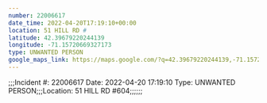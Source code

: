 ```yaml
---
number: 22006617
date_time: 2022-04-20T17:19:10+00:00
location: 51 HILL RD #
latitude: 42.39679220244139
longitude: -71.15720669327173
type: UNWANTED PERSON
google_maps_link: https://maps.google.com/?q=42.39679220244139,-71.15720669327173
---
```


;;;Incident #: 22006617  Date: 2022-04-20 17:19:10  Type: UNWANTED PERSON;;;Location: 51 HILL RD #604;;;;;;
